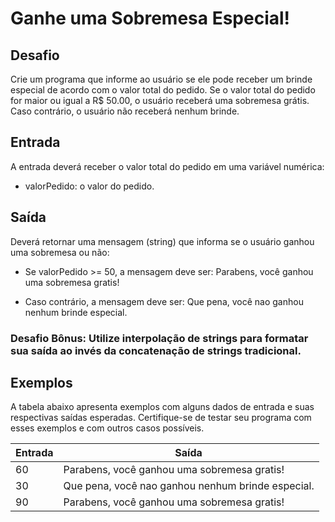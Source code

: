 # Ganhe uma Sobremesa Especial!
## Desafio
Crie um programa que informe ao usuário se ele pode receber um brinde especial de acordo com o valor total do pedido. 
Se o valor total do pedido for maior ou igual a R$ 50.00, o usuário receberá uma sobremesa grátis. Caso contrário, o usuário não receberá nenhum brinde.

## Entrada
A entrada deverá receber o valor total do pedido em uma variável numérica:

* valorPedido: o valor do pedido.

## Saída
Deverá retornar uma mensagem (string) que informa se o usuário ganhou uma sobremesa ou não:

* Se valorPedido >= 50, a mensagem deve ser:
  Parabens, você ganhou uma sobremesa gratis!
  
* Caso contrário, a mensagem deve ser:
  Que pena, você nao ganhou nenhum brinde especial.

### Desafio Bônus: Utilize interpolação de strings para formatar sua saída ao invés da concatenação de strings tradicional.

## Exemplos
A tabela abaixo apresenta exemplos com alguns dados de entrada e suas respectivas saídas esperadas. 
Certifique-se de testar seu programa com esses exemplos e com outros casos possíveis.

Entrada |	Saída
--------|-----------
60	| Parabens, você ganhou uma sobremesa gratis!
30	| Que pena, você nao ganhou nenhum brinde especial.
90	| Parabens, você ganhou uma sobremesa gratis!
